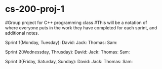 # cs-200-proj-1
#Group project for C++ programming class
#This will be a notation of where everyone puts in the work they have completed for each sprint, and additional notes.



Sprint 1(Monday, Tuesday):
David:
Jack:
Thomas:
Sam:


Sprint 2(Wednessday, Thrusday):
David:
Jack:
Thomas:
Sam:

Sprint 3(Friday, Saturday, Sunday):
David:
Jack:
Thomas:
Sam:
